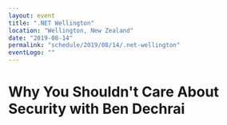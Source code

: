 ```yaml
---
layout: event
title: ".NET Wellington"
location: "Wellington, New Zealand"
date: "2019-08-14"
permalink: "schedule/2019/08/14/.net-wellington"
eventLogo: ""
---
```

# Why You Shouldn't Care About Security with Ben Dechrai
